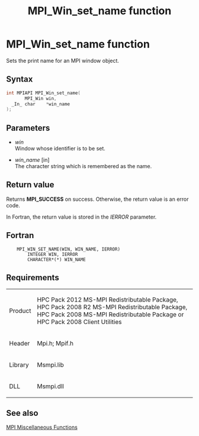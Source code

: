 ﻿---
title: MPI_Win_set_name function
TOCTitle: MPI_Win_set_name function
ms:assetid: 0296ec58-73e0-49ad-bd4e-bc1bf0afffe2
ms:mtpsurl: https://msdn.microsoft.com/en-us/library/Dn520613(v=VS.85)
ms:contentKeyID: 59361084
ms.date: 03/28/2018
mtps_version: v=VS.85
f1_keywords:
- MPI_WIN_SET_NAME
- mpif/MPI_Win_set_name
- mpi/MPI_WIN_SET_NAME
dev_langs:
- C++
- C
---

# MPI\_Win\_set\_name function

Sets the print name for an MPI window object.

## Syntax

``` c++
int MPIAPI MPI_Win_set_name(
       MPI_Win win,
  _In_ char    *win_name
);
```

## Parameters

  - *win*  
    Window whose identifier is to be set.

  - *win\_name* \[in\]  
    The character string which is remembered as the name.

## Return value

Returns **MPI\_SUCCESS** on success. Otherwise, the return value is an error code.

In Fortran, the return value is stored in the *IERROR* parameter.

## Fortran

``` FORTRAN
    MPI_WIN_SET_NAME(WIN, WIN_NAME, IERROR)
        INTEGER WIN, IERROR
        CHARACTER*(*) WIN_NAME
```

## Requirements

<table>
<colgroup>
<col/>
<col/>
</colgroup>
<tbody>
<tr class="odd">
<td><p>Product</p></td>
<td><p>HPC Pack 2012 MS-MPI Redistributable Package, HPC Pack 2008 R2 MS-MPI Redistributable Package, HPC Pack 2008 MS-MPI Redistributable Package or HPC Pack 2008 Client Utilities</p></td>
</tr>
<tr class="even">
<td><p>Header</p></td>
<td>Mpi.h;
Mpif.h</td>
</tr>
<tr class="odd">
<td><p>Library</p></td>
<td>Msmpi.lib</td>
</tr>
<tr class="even">
<td><p>DLL</p></td>
<td>Msmpi.dll</td>
</tr>
</tbody>
</table>


## See also

[MPI Miscellaneous Functions](mpi-miscellaneous-functions.md)

